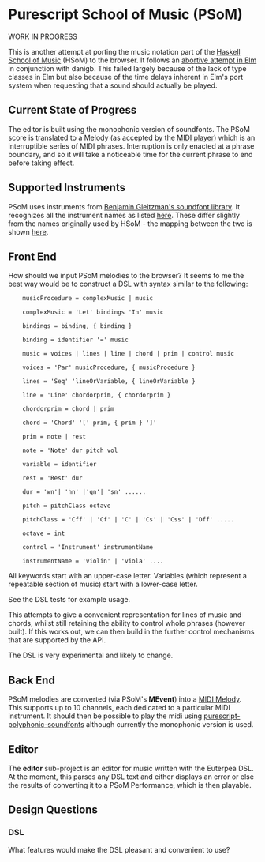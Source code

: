 Purescript School of Music (PSoM)
=================================

WORK IN PROGRESS

This is another attempt at porting the music notation part of the [Haskell School of Music](https://github.com/Euterpea/Euterpea2) (HSoM) to the browser. It follows an [abortive attempt in Elm](https://github.com/danigb/elm-school-of-music) in conjunction with danigb.  This failed largely because of the lack of type classes in Elm but also because of the time delays inherent in Elm's port system when requesting that a sound should actually be played.

Current State of Progress
-------------------------

The editor is built using the monophonic version of soundfonts.  The PSoM score is translated to a Melody (as accepted by the [MIDI player](https://github.com/newlandsvalley/purescript-midi-player)) which is an interruptible series of MIDI phrases.  Interruption is only enacted at a phrase boundary, and so it will take a noticeable time for the current phrase to end before taking effect. 

Supported Instruments
---------------------

PSoM uses instruments from [Benjamin Gleitzman's soundfont library](https://github.com/gleitz/midi-js-soundfonts).  It recognizes all the instrument names as listed [here](http://gleitz.github.io/midi-js-soundfonts/FluidR3_GM/names.json).  These differ slightly from the names originally used by HSoM - the mapping between the two is shown [here](https://github.com/newlandsvalley/purescript-school-of-music/blob/master/HSoM_INSTRUMENTS.md).

Front End
---------

How should we input PSoM melodies to the browser?  It seems to me the best way would be to construct a DSL with syntax similar to the following:

```    
    musicProcedure = complexMusic | music
    
    complexMusic = 'Let' bindings 'In' music
    
    bindings = binding, { binding }
    
    binding = identifier '=' music

    music = voices | lines | line | chord | prim | control music

    voices = 'Par' musicProcedure, { musicProcedure }

    lines = 'Seq' 'lineOrVariable, { lineOrVariable }

    line = 'Line' chordorprim, { chordorprim }

    chordorprim = chord | prim

    chord = 'Chord' '[' prim, { prim } ']'

    prim = note | rest

    note = 'Note' dur pitch vol
    
    variable = identifier

    rest = 'Rest' dur

    dur = 'wn'| 'hn' |'qn'| 'sn' ......

    pitch = pitchClass octave

    pitchClass = 'Cff' | 'Cf' | 'C' | 'Cs' | 'Css' | 'Dff' .....

    octave = int

    control = 'Instrument' instrumentName

    instrumentName = 'violin' | 'viola' ....
```

All keywords start with an upper-case letter.  Variables (which represent a repeatable section of music) start with a lower-case letter.

See the DSL tests for example usage.

This attempts to give a convenient representation for lines of music and chords, whilst still retaining the ability to control whole phrases (however built). If this works out, we can then build in the further control mechanisms that are supported by the API.

The DSL is very experimental and likely to change.  

Back End
--------

PSoM melodies are converted (via PSoM's __MEvent__) into a [MIDI Melody](https://github.com/newlandsvalley/purescript-midi-player/blob/master/src/Data/Midi/Player/HybridPerformance.purs). This supports up to 10 channels, each dedicated to a particular MIDI instrument.  It should then be possible to play the midi using [purescript-polyphonic-soundfonts](https://github.com/newlandsvalley/purescript-polyphonic-soundfonts) although currently the monophonic version is used.

Editor
------

The __editor__ sub-project is an editor for music written with the Euterpea DSL.  At the moment, this parses any DSL text and either displays an error or else the results of converting it to a PSoM Performance, which is then playable. 

Design Questions
----------------

### DSL

What features would make the DSL pleasant and convenient to use?


